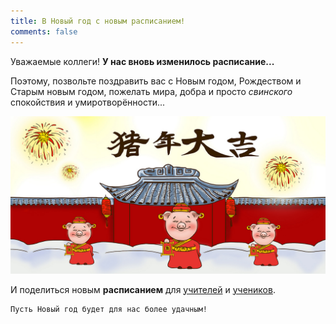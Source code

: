 ```yaml
---
title: В Новый год с новым расписанием!
comments: false
---
```


Уважаемые коллеги! **У нас вновь изменилось расписание...**

Поэтому, позвольте поздравить вас с Новым годом, Рождеством и Старым новым годом, пожелать мира, добра и просто *свинского* спокойствия и умиротворённости...

![красивая новогодняя тематическая картинка](/assets/pictures/pig_2019.jpg)

И поделиться новым **расписанием** для 
[учителей](https://drive.google.com/open?id=1NPrq2vqCQGPL-M9f2XklxuEcSn8AAtbj) и 
[учеников](https://drive.google.com/open?id=1L4t3Iwx-1c6Xj6cPMK5hbUYDw3V-mk8q).

```
Пусть Новый год будет для нас более удачным!
```